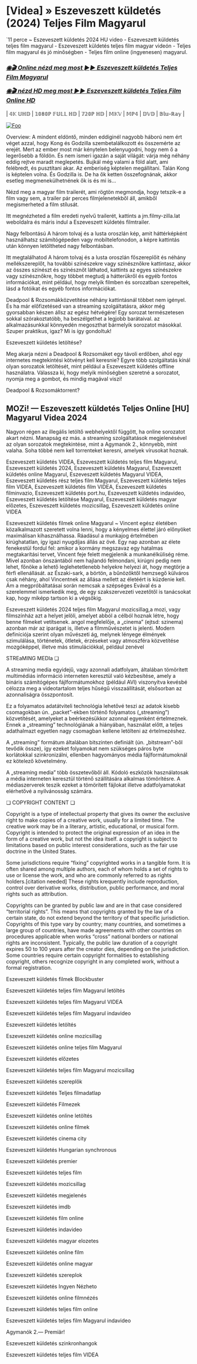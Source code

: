 <h1 tabindex="-1" class="heading-element" dir="auto">[Videa] » Eszeveszett küldetés (2024) Teljes Film Magyarul</h1>

`11 perce ~ Eszeveszett küldetés 2024 HU video - Eszeveszett küldetés teljes film magyarul - Eszeveszett küldetés teljes film magyar videón - Teljes film magyarul és jó minőségben - Teljes film online (ingyenesen) magyarul.

<b><i><h3> <a href="https://dmov.fun/movie/967582/3-days-max-gityub" rel="nofollow">◉🎬 Online nézd meg most ►► Eszeveszett küldetés Teljes Film Magyarul</a></b></i></h>

<b><i><h> <a href="https://dmov.fun/movie/967582/3-days-max-gityub" rel="nofollow">◉🎬 nézd HD meg most ►► Eszeveszett küldetés Teljes Film Online HD</a></b></i></h3>

| 𝟜𝕂 𝕌ℍ𝔻 | 𝟙𝟘𝟠𝟘ℙ 𝔽𝕌𝕃𝕃 ℍ𝔻 | 𝟟𝟚𝟘ℙ ℍ𝔻 | 𝕄𝕂𝕍 | 𝕄ℙ𝟜 | 𝔻𝕍𝔻 | 𝔹𝕝𝕦-ℝ𝕒𝕪 |

<a href="https://dmov.fun/movie/967582/3-days-max-gityub" rel="nofollow"><img src="https://camo.githubusercontent.com/917e6ed5c302499242165dcc02bdbce85c075fd21b35918eb9c0b771855261b8/68747470733a2f2f7374617469632e7769787374617469632e636f6d2f6d656469612f6232343966395f61646163386637306662336634356238383639313639366337376465313866337e6d76322e676966" alt="Foo" style="max-width: 100%;"></a>

Overview: A mindent eldöntő, minden eddiginél nagyobb háború nem ért véget azzal, hogy Kong és Godzilla szembetalálkozott és összemérte az erejét. Mert az ember most már kénytelen belenyugodni, hogy nem ő a legerősebb a földön. És nem ismeri igazán a saját világát: várja még néhány eddig rejtve maradt meglepetés. Bujkál még valami a föld alatt, ami felébredt, és pusztítani akar. Az emberiség képtelen megállítani. Talán Kong is képtelen volna. És Godzilla is. De ha ők ketten összefognának, akkor esetleg megmenekülhetnének ők is és mi is…

Nézd meg a magyar film trailerét, ami rögtön megmondja, hogy tetszik-e a film vagy sem, a trailer pár perces filmjelenetekből áll, amikből megismerheted a film stílusát.

Itt megnézheted a film eredeti nyelvű trailerét, kattints a jm.filmy-zilla.lat weboldalra és máris indul a Eszeveszett küldetés filmtrailer.

Nagy felbontású A három tolvaj és a lusta oroszlán kép, amit háttérképként használhatsz számítógépeden vagy mobiltelefonodon, a képre kattintás után könnyen letöltheted nagy felbontásban.

Itt megtalálhatod A három tolvaj és a lusta oroszlán főszereplőit és néhány mellékszereplőt, ha további színészekre vagy színésznőkre kattintasz, akkor az összes színészt és színésznőt láthatod, kattints az egyes színészekre vagy színésznőkre, hogy többet megtudj a hátterükről és egyéb fontos információkat, mint például, hogy melyik filmben és sorozatban szerepeltek, lásd a fotóikat és egyéb fontos információkat.

Deadpool & Rozsomákközvetítése néhány kattintásnál többet nem igényel. És ha már előfizetésed van a streaming szolgáltatásra, akkor még gyorsabban készen állsz az egész hétvégére! Egy sorozat természetesen sokkal szórakoztatóbb, ha beszélgethet a legjobb barátaival. az alkalmazásunkkal könnyedén megoszthat bármelyik sorozatot másokkal. Szuper praktikus, igaz? Mi is így gondoltuk!

Eszeveszett küldetés letöltése?

Meg akarja nézni a Deadpool & Rozsomáket egy távoli erdőben, ahol egy internetes megtekintési kötvényt kell keresnie? Egyre több szolgáltatás kínál olyan sorozatok letöltését, mint például a Eszeveszett küldetés offline használatra. Válassza ki, hogy melyik minőségben szeretné a sorozatot, nyomja meg a gombot, és mindig magával viszi!

Deadpool & Rozsomáktorrent?

## MOZi! — Eszeveszett küldetés Teljes Online [HU] Magyarul Videa 2024

Nagyon régen az illegális letöltő webhelyektől függött, ha online sorozatot akart nézni. Manapság ez más. a streaming szolgáltatások megjelenésével az olyan sorozatok megtekintése, mint a Agymanók 2., könnyebb, mint valaha. Soha többé nem kell torrenteket keresni, amelyek vírusokat hoznak.

Eszeveszett küldetés VIDEA, Eszeveszett küldetés teljes film Magyarul, Eszeveszett küldetés 2024, Eszeveszett küldetés Magyarul, Eszeveszett küldetés online Magyarul, Eszeveszett küldetés Magyarul VIDEA, Eszeveszett küldetés rész teljes film Magyarul, Eszeveszett küldetés teljes film VIDEA, Eszeveszett küldetés film VIDEA, Eszeveszett küldetés filminvazio, Eszeveszett küldetés port.hu, Eszeveszett küldetés indavideo, Eszeveszett küldetés letöltése Magyarul, Eszeveszett küldetés magyar előzetes, Eszeveszett küldetés mozicsillag, Eszeveszett küldetés online VIDEA

Eszeveszett küldetés filmek online Magyarul ~ Vincent egész életében közalkalmazott szeretett volna lenni, hogy a kényelmes élettel járó előnyöket maximálisan kihasználhassa. Ráadásul a munkajog értelmében kirúghatatlan, így igazi nyugdíjas állás az övé. Egy nap azonban az élete fenekestül fordul fel: amikor a kormány megszavaz egy hatalmas megtakarítási tervet, Vincent feje felett megjelenik a munkanélküliség réme. Mivel azonban önszántából nem hajlandó felmondani, kirúgni pedig nem lehet, főnöke a lehető leglehetetlenebb helyekre helyezi át, hogy megtörje a férfi ellenállását. az Északi-sark, a börtön, a bűnözőktől hemzsegő külváros csak néhány, ahol Vincentnek az állása mellett az életéért is küzdenie kell. Ám a megpróbáltatásai során nemcsak a szépséges Evával és a szerelemmel ismerkedik meg, de egy szakszervezeti vezetőtől is tanácsokat kap, hogy miképp tartson ki a végsőkig.

Eszeveszett küldetés 2024 teljes film Magyarul mozicsillag,a mozi, vagy filmszínház azt a helyet jelöli, amelyet abból a célból hoznak létre, hogy benne filmeket vetítsenek. angol megfelelője, a „cinema” (ejtsd: szinema) azonban már az iparágat is, illetve a filmművészetet is jelenti. Modern definíciója szerint olyan művészeti ág, melynek lényege élmények szimulálása, történetek, ötletek, érzéseket vagy atmoszféra közvetítése mozgóképpel, illetve más stimulációkkal, például zenével

STREaMING MEDIa ❏

A streaming media egyidejű, vagy azonnali adatfolyam, általában tömörített multimédiás információ interneten keresztül való kézbesítése, amely a bináris számítógépes fájlformátumokhoz (például AVI) viszonyítva kevésbé célozza meg a videotartalom teljes hűségű visszaállítását, elsősorban az azonnaliságra összpontosít.

Ez a folyamatos adatátviteli technológia lehetővé teszi az adatok kisebb csomagokban ún. „packet”-ekben történő folyamatos („streaming”) közvetítését, amelyeket a beérkezésükkor azonnal egyenként értelmeznek. Ennek a „streaming” technológiának a hiányában, használat előtt, a teljes adathalmazt egyetlen nagy csomagban kellene letölteni az értelmezéshez.

A „streaming” formátum általában bitszinten definiált (ún. „bitstream”-ből tevődik össze), így ezeket folyamokat nem szükséges páros byte korlátokkal szinkronizálni, ellenben hagyományos média fájlformátumoknál ez kötelező követelmény.

A „streaming media” több összetevőből áll. Kódoló eszközök használatosak a média interneten keresztül történő szállítására alkalmas tömörítésre. A médiaszerverek teszik ezeket a tömörített fájlokat illetve adatfolyamatokat elérhetővé a nyilvánosság számára.

❏ COPYRIGHT CONTENT ❏

Copyright is a type of intellectual property that gives its owner the exclusive right to make copies of a creative work, usually for a limited time. The creative work may be in a literary, artistic, educational, or musical form. Copyright is intended to protect the original expression of an idea in the form of a creative work, but not the idea itself. a copyright is subject to limitations based on public interest considerations, such as the fair use doctrine in the United States.

Some jurisdictions require “fixing” copyrighted works in a tangible form. It is often shared among multiple authors, each of whom holds a set of rights to use or license the work, and who are commonly referred to as rights holders.[citation needed] These rights krequently include reproduction, control over derivative works, distribution, public performance, and moral rights such as attribution.

Copyrights can be granted by public law and are in that case considered “territorial rights”. This means that copyrights granted by the law of a certain state, do not extend beyond the territory of that specific jurisdiction. Copyrights of this type vary by country; many countries, and sometimes a large group of countries, have made agreements with other countries on procedures applicable when works “cross” national borders or national rights are inconsistent. Typically, the public law duration of a copyright expires 50 to 100 years after the creator dies, depending on the jurisdiction. Some countries require certain copyright formalities to establishing copyright, others recognize copyright in any completed work, without a formal registration.

Eszeveszett küldetés  filmek Blockbuster

Eszeveszett küldetés  teljes film Magyarul letöltés

Eszeveszett küldetés  teljes film Magyarul VIDEA

Eszeveszett küldetés  teljes film Magyarul indavideo

Eszeveszett küldetés  letöltés

Eszeveszett küldetés  online mozicsillag

Eszeveszett küldetés  online teljes film Magyarul

Eszeveszett küldetés  előzetes

Eszeveszett küldetés  teljes film Magyarul mozicsillag

Eszeveszett küldetés  szereplők

Eszeveszett küldetés  Teljes filmadatlap

Eszeveszett küldetés  Filmezek

Eszeveszett küldetés  online letöltés

Eszeveszett küldetés  online filmek

Eszeveszett küldetés  cinema city

Eszeveszett küldetés  Hungarian synchronous

Eszeveszett küldetés  premier

Eszeveszett küldetés  teljes film

Eszeveszett küldetés  mozicsillag

Eszeveszett küldetés  megjelenés

Eszeveszett küldetés  imdb

Eszeveszett küldetés  film online

Eszeveszett küldetés  indavideo

Eszeveszett küldetés  magyar elozetes

Eszeveszett küldetés  online film

Eszeveszett küldetés  online magyar

Eszeveszett küldetés  szereplok

Eszeveszett küldetés  Ingyen Nézheto

Eszeveszett küldetés  online filmnézés

Eszeveszett küldetés  teljes film online

Eszeveszett küldetés  teljes film Magyarul indavideo

Agymanók 2.— Premiär!

Eszeveszett küldetés  szinkronhangok

Eszeveszett küldetés  teljes film VIDEA
